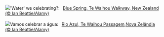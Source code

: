 ![](https://www.bing.com/th?id=OHR.WaikatoWater_EN-GB8519481849_UHD.jpg&w=1000)'Water' we celebrating?:&nbsp;&ensp;[Blue Spring, Te Waihou Walkway, New Zealand (© Ian Beattie/Alamy)](https://www.bing.com/th?id=OHR.WaikatoWater_EN-GB8519481849_UHD.jpg)
<br><br/>
![](https://www.bing.com/th?id=OHR.WaikatoWater_PT-BR6097354065_UHD.jpg&w=1000)Vamos celebrar a água:&nbsp;&ensp;[Rio Azul, Te Waihou Passagem,Nova Zelândia (© Ian Beattie/Alamy)](https://www.bing.com/th?id=OHR.WaikatoWater_PT-BR6097354065_UHD.jpg)
<br><br/>
